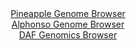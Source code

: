 <div id="Pineapple_Genome_Browser" align="center">
  <a href="https://igv.org/app/?sessionURL=blob:zZJda9swGIX_i6BlA8eW7NqODWE4bbJl6dItaRpoKeaNLTuituRIyjf579PCxm5WaC42BrqQDvo45.g5oDWVigmOYuTaxLcJQRZSC7GZQN1UdAQ1VSguoFLUQpIWVFKeURQfUAFKw3R8a04utG5U7DhMN60aeCls5dlQw15w2Cg7E7VzLaoK5kKCFlI5XQlr4bBy3drQOTSNbd72bN_JQYMDVbMQXAmnobxMN.a.9JeUlpSLmqb1qtLsZCA1fozH3C7gQzKbJFlGlRrS3SDvJMNB8uD1po8fg.vH6d2n2TSYXU5YyUGvJO0EWSDw3T7p8cnnvvjKhz23X3N31K7xhXdz2ds2TFLVISFpeyEJ2r4phvGcbv.nzGawM3OPpoP7GxJtR7PlIJSbccH8L3TcvaN18sfcATpaqBLZynCAsoUMY4ItDweW7watH1PStjCOTDtSMBQ_PVtIS8hezPanA9K7xtCCFF2uTuBYSMicShS3IoxDEkWufxVe4SgiR.uAVrL6e9X2p.MoxG7iukFasEoblPNU8UbZwLm9zgq73J_Z5UO3GC7KC7e_6wUXbhdeuNfuQy6WRvIfd7p8pVELGQOnTzRx3.Lrn7D3FiO2np8L3LYbhl0tbr3q3lf3ZOwR9Y321T7Zv17PedUUQtagzX6jmOVP5tYgGXBthDVTbM4qpncz06LYoJi4nkEXZaIShkUky_k7bGGL.Pj9b0S94_PxOw--">Pineapple Genome Browser</a>
</div>
<div id="Alphonso_Genome_Browser" align="center">
  <a href="https://igv.org/app/?sessionURL=blob:zZJra9swGIX_i6BlA8eWrNiODWW4XZJl6SVrmqW0FCPbsiNiS66k2E1D_vvUsrEvKzQfNgZClxddzjl6dqClUjHBQQRcG3k2QsACaiW6Oambil6SmioQFaRS1AKSFlRSnlEQ7UBBlCaL63NzcqV1oyLHYbrp1YSXwlbYJjV5Fpx0ys5E7ZyJqiKpkEQLqZxTSVrhsLLtdTQlTWObt7HtOTnRxCFVsxJcCaehvEw6c1_yq5SUlIuaJvWm0uxVQGL0GI25XZBP8XIeZxlVakq3k_wknk7i73i4uBv7Z3eLqy_Lhb88nrOSE72R9IRcTNOb6Tpd3spZHq9vZ.fzc3eAb6dX8RH.fDx8apik6gQFaIAD5AehCYbxnD79T55NYwf6nnMxHg.7_uhiRjoo108Fu7kczzI2yd7wvbdAJbKN4QBkKxlECFoY.pbn.r2XKRpYEL6kIwUD0f2DBbQk2dpsv98BvW0MLUDRx80rOBYQMqcSRL0QwgCFoev1gz4MQ7S3dmAjq78X7WhxHQbQjV3XTwpWaYNynijeKJtwbrdZYZfPB2ZJaXg3wNelrC9Pz4ojd_Rt5uFs6.m4_Dp5kyLz.OsHGqvv0fRPuHuPEFunh8LWuWWITS6tT8kIbcysaHE1NGP_0XSiDAd_imkAjenDIiqErIk2.03FLH9y1xLJCNem0DLFUlYxvV2aNEUHIuRigy_IRCUMj0CW6QdoQQt58ONvTPH.Yf8D">Alphonso Genome Browser</a>
</div>


<div id="DAF_Genomics_Browser" align="center">
  <a href="https://igv.org/app/?sessionURL=blob:tZFra9swFIb_iyD9ZDuWbMexIQw3TZbQZR3JvLCWEk7t49ibZbmS3LQL.e8TXsdgF8agA0lInMv7Hj1H8oBSVaIhMWEODRxKiUVUKQ4b4G2Nb4GjInEBtUKLSCxQYpMhiY.kAKUhXb8xlaXWrYqHwxwKe4.N4FWmHOU50NpKdLpEk2ozBzh8EQ0clJMJbpI1DKFuS9EoMYQsQ6Vsd9his98dwBzfY7u.Je54V.uqV90ZE8ZY7hRg3FZNjo9_MfIflM2qXiXbTdLXX.LTMp8kl8vkgzdLr1.Pptfp1WKbjrZnm2rfgO4kTu4flBqvalrI99N3fBFV62D86WJ6CNazgXdxNntsK4lqQkM69kIaBoycLFKLrDMISFZKGlPfCtnYYr5vP1.9YGT.QIqKxDe3FtESss8m_eZI9FNrQBGF913PzCJC5ihJbEeuG9IoYoEf.m4U0ZN1JJ2sX5jkPF1HocsSxkbOHXCjX1R1_31G6NfgS2H8qbPZ_4ppP2DnpRvmAzbXq0gv2Irlc1jdJfz8arn8.FtUnpngj6MVQnLQJvTt.QwGaqPIsdE_yHin29NX">DAF Genomics Browser</a>
</div>
